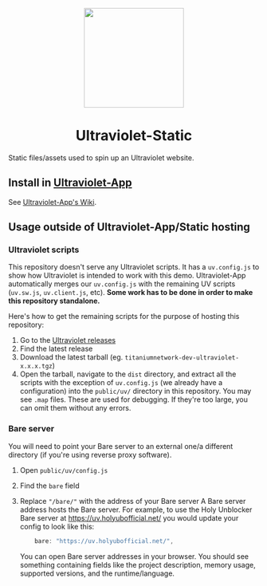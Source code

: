 <p align="center"><img src="https://raw.githubusercontent.com/titaniumnetwork-dev/Ultraviolet-Static/main/public/uv.png" height="200"></p>

<h1 align="center">Ultraviolet-Static</h1>

Static files/assets used to spin up an Ultraviolet website.

## Install in [Ultraviolet-App](https://github.com/titaniumnetwork-dev/Ultraviolet-App.git)

See [Ultraviolet-App's Wiki](https://github.com/titaniumnetwork-dev/Ultraviolet-App/wiki/Customizing-your-frontend).

## Usage outside of Ultraviolet-App/Static hosting

### Ultraviolet scripts

This repository doesn't serve any Ultraviolet scripts. It has a `uv.config.js` to show how Ultraviolet is intended to work with this demo. Ultraviolet-App automatically merges our `uv.config.js` with the remaining UV scripts (`uv.sw.js`, `uv.client.js`, etc). **Some work has to be done in order to make this repository standalone.**

Here's how to get the remaining scripts for the purpose of hosting this repository:

1. Go to the [Ultraviolet releases](https://github.com/titaniumnetwork-dev/Ultraviolet/releases/)
2. Find the latest release
3. Download the latest tarball (eg. `titaniumnetwork-dev-ultraviolet-x.x.x.tgz`)
4. Open the tarball, navigate to the `dist` directory, and extract all the scripts with the exception of `uv.config.js` (we already have a configuration) into the `public/uv/` directory in this repository.
   You may see `.map` files. These are used for debugging. If they're too large, you can omit them without any errors.

### Bare server

You will need to point your Bare server to an external one/a different directory (if you're using reverse proxy software).

1. Open `public/uv/config.js`
2. Find the `bare` field
3. Replace `"/bare/"` with the address of your Bare server
   A Bare server address hosts the Bare server. For example, to use the Holy Unblocker Bare server at https://uv.holyubofficial.net/ you would update your config to look like this:

   ```js
       bare: "https://uv.holyubofficial.net/",
   ```

   You can open Bare server addresses in your browser. You should see something containing fields like the project description, memory usage, supported versions, and the runtime/language.
